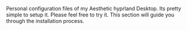 Personal configuration files of my Aesthetic hyprland Desktop. Its pretty simple to setup it.
Please feel free to try it. This section will guide you through the installation process. 
